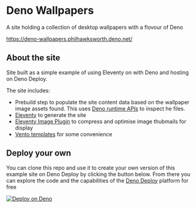 # Deno Wallpapers

A site holding a collection of desktop wallpapers with a flovour of Deno

https://deno-wallpapers.philhawksworth.deno.net/

## About the site

Site built as a simple example of using Eleventy on with Deno and hosting on Deno Deploy.

The site includes:

- Prebuild step to populate the site content data based on the wallpaper image assets found. This uses [Deno runtime APIs](https://docs.deno.com/api/deno/~/Deno) to inspect he files.
- [Eleventy](https://www.11ty.dev/) to generate the site
- [Eleventy Image Plugin](https://www.11ty.dev/docs/plugins/image/) to compress and optimise image thubmails for display
- [Vento templates](https://vento.js.org/) for some convenience

## Deploy your own

You can clone this repo and use it to create your own version of this example site on Deno Deploy by clicking the button below. From there you can explore the code and the capabilities of the [Deno Deploy](https://deno.com/deploy) platform for free

[![Deploy on Deno](https://deno.com/button)](https://app.deno.com/new?clone=https://github.com/philhawksworth/deno-wallpapers)
